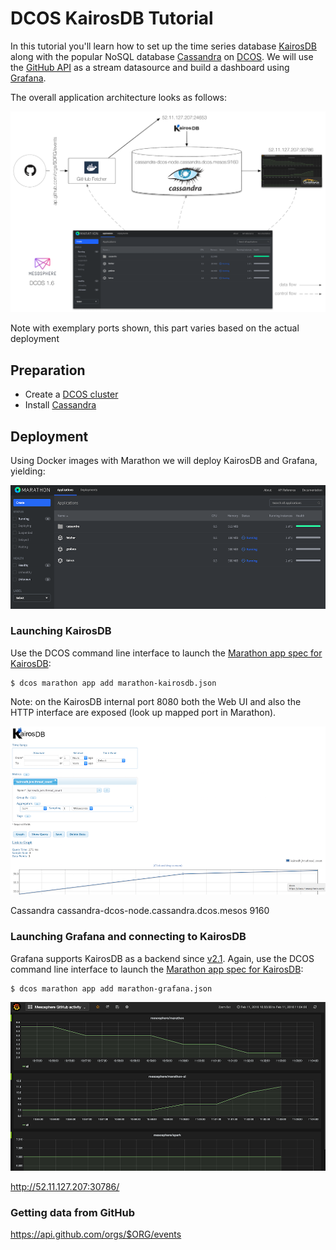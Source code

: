 # DCOS KairosDB Tutorial

In this tutorial you'll learn how to set up the time series database [KairosDB](http://kairosdb.github.io/)
along with the popular NoSQL database [Cassandra](http://cassandra.apache.org/) on [DCOS](https://mesosphere.com/product/).
We will use the [GitHub API](https://developer.github.com/v3/) as a stream datasource and build a dashboard
using [Grafana](http://grafana.org/).

The overall application architecture looks as follows: 

![Architecture](img/kairos-tutorial-architecture.png)

Note with exemplary ports shown, this part varies based on the actual deployment


## Preparation 

- Create a [DCOS cluster](https://mesosphere.com/product/)
- Install [Cassandra](https://docs.mesosphere.com/manage-service/cassandra/)


## Deployment

Using Docker images with Marathon we will deploy KairosDB and Grafana, yielding:

![Marathon](img/Marathon.png)

### Launching KairosDB 




Use the DCOS command line interface to launch the [Marathon app spec for KairosDB](marathon-kairosdb.json): 

    $ dcos marathon app add marathon-kairosdb.json

Note: on the KairosDB internal port 8080 both the Web UI and also the HTTP interface are exposed (look up mapped port in Marathon).

![KairosDB UI](img/KairosDB-UI.png)

Cassandra cassandra-dcos-node.cassandra.dcos.mesos 9160


### Launching Grafana and connecting to KairosDB

Grafana supports KairosDB as a backend since [v2.1](http://docs.grafana.org/v2.6/datasources/kairosdb/).
Again, use the DCOS command line interface to launch the [Marathon app spec for KairosDB](marathon-grafana.json): 

    $ dcos marathon app add marathon-grafana.json

![Grafana KairosDB](img/Grafana-dashboard.png)


http://52.11.127.207:30786/

### Getting data from GitHub


https://api.github.com/orgs/$ORG/events
